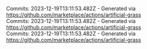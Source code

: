 Commits: 2023-12-19T13:11:53.482Z - Generated via https://github.com/marketplace/actions/artificial-grass
<br>
Commits: 2023-12-19T13:11:53.482Z - Generated via https://github.com/marketplace/actions/artificial-grass
<br>
Commits: 2023-12-19T13:11:53.482Z - Generated via https://github.com/marketplace/actions/artificial-grass
<br>
